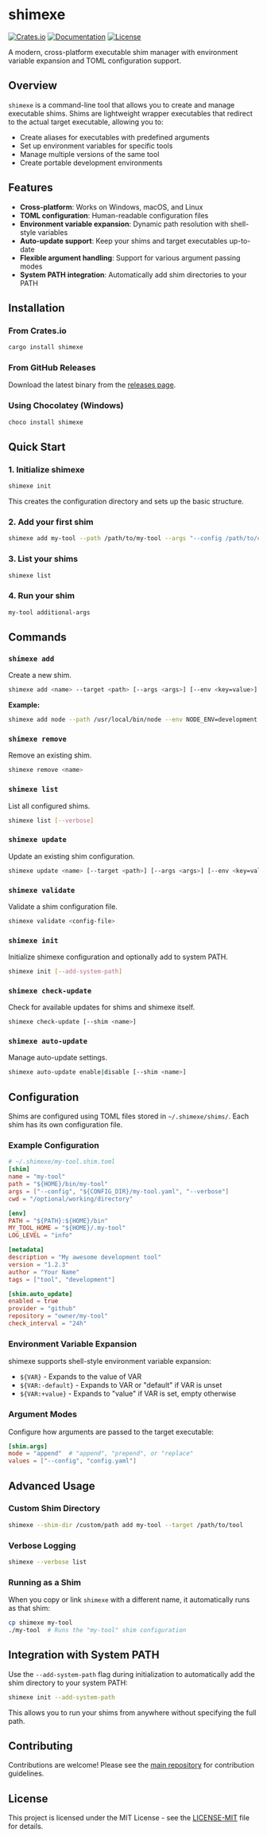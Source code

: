 # shimexe

[![Crates.io](https://img.shields.io/crates/v/shimexe.svg)](https://crates.io/crates/shimexe)
[![Documentation](https://docs.rs/shimexe/badge.svg)](https://docs.rs/shimexe)
[![License](https://img.shields.io/badge/license-MIT-blue.svg)](../../LICENSE-MIT)

A modern, cross-platform executable shim manager with environment variable expansion and TOML configuration support.

## Overview

`shimexe` is a command-line tool that allows you to create and manage executable shims. Shims are lightweight wrapper executables that redirect to the actual target executable, allowing you to:

- Create aliases for executables with predefined arguments
- Set up environment variables for specific tools
- Manage multiple versions of the same tool
- Create portable development environments

## Features

- **Cross-platform**: Works on Windows, macOS, and Linux
- **TOML configuration**: Human-readable configuration files
- **Environment variable expansion**: Dynamic path resolution with shell-style variables
- **Auto-update support**: Keep your shims and target executables up-to-date
- **Flexible argument handling**: Support for various argument passing modes
- **System PATH integration**: Automatically add shim directories to your PATH

## Installation

### From Crates.io

```bash
cargo install shimexe
```

### From GitHub Releases

Download the latest binary from the [releases page](https://github.com/loonghao/shimexe/releases).

### Using Chocolatey (Windows)

```powershell
choco install shimexe
```

## Quick Start

### 1. Initialize shimexe

```bash
shimexe init
```

This creates the configuration directory and sets up the basic structure.

### 2. Add your first shim

```bash
shimexe add my-tool --path /path/to/my-tool --args "--config /path/to/config.yaml"
```

### 3. List your shims

```bash
shimexe list
```

### 4. Run your shim

```bash
my-tool additional-args
```

## Commands

### `shimexe add`
Create a new shim.

```bash
shimexe add <name> --target <path> [--args <args>] [--env <key=value>]
```

**Example:**
```bash
shimexe add node --path /usr/local/bin/node --env NODE_ENV=development
```

### `shimexe remove`
Remove an existing shim.

```bash
shimexe remove <name>
```

### `shimexe list`
List all configured shims.

```bash
shimexe list [--verbose]
```

### `shimexe update`
Update an existing shim configuration.

```bash
shimexe update <name> [--target <path>] [--args <args>] [--env <key=value>]
```

### `shimexe validate`
Validate a shim configuration file.

```bash
shimexe validate <config-file>
```

### `shimexe init`
Initialize shimexe configuration and optionally add to system PATH.

```bash
shimexe init [--add-system-path]
```

### `shimexe check-update`
Check for available updates for shims and shimexe itself.

```bash
shimexe check-update [--shim <name>]
```

### `shimexe auto-update`
Manage auto-update settings.

```bash
shimexe auto-update enable|disable [--shim <name>]
```

## Configuration

Shims are configured using TOML files stored in `~/.shimexe/shims/`. Each shim has its own configuration file.

### Example Configuration

```toml
# ~/.shimexe/my-tool.shim.toml
[shim]
name = "my-tool"
path = "${HOME}/bin/my-tool"
args = ["--config", "${CONFIG_DIR}/my-tool.yaml", "--verbose"]
cwd = "/optional/working/directory"

[env]
PATH = "${PATH}:${HOME}/bin"
MY_TOOL_HOME = "${HOME}/.my-tool"
LOG_LEVEL = "info"

[metadata]
description = "My awesome development tool"
version = "1.2.3"
author = "Your Name"
tags = ["tool", "development"]

[shim.auto_update]
enabled = true
provider = "github"
repository = "owner/my-tool"
check_interval = "24h"
```

### Environment Variable Expansion

shimexe supports shell-style environment variable expansion:

- `${VAR}` - Expands to the value of VAR
- `${VAR:-default}` - Expands to VAR or "default" if VAR is unset
- `${VAR:+value}` - Expands to "value" if VAR is set, empty otherwise

### Argument Modes

Configure how arguments are passed to the target executable:

```toml
[shim.args]
mode = "append"  # "append", "prepend", or "replace"
values = ["--config", "config.yaml"]
```

## Advanced Usage

### Custom Shim Directory

```bash
shimexe --shim-dir /custom/path add my-tool --target /path/to/tool
```

### Verbose Logging

```bash
shimexe --verbose list
```

### Running as a Shim

When you copy or link `shimexe` with a different name, it automatically runs as that shim:

```bash
cp shimexe my-tool
./my-tool  # Runs the "my-tool" shim configuration
```

## Integration with System PATH

Use the `--add-system-path` flag during initialization to automatically add the shim directory to your system PATH:

```bash
shimexe init --add-system-path
```

This allows you to run your shims from anywhere without specifying the full path.

## Contributing

Contributions are welcome! Please see the [main repository](../../README.md) for contribution guidelines.

## License

This project is licensed under the MIT License - see the [LICENSE-MIT](../../LICENSE-MIT) file for details.
